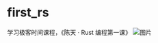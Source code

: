 # first_rs

学习极客时间课程，《陈天 · Rust 编程第一课》
![图片](https://user-images.githubusercontent.com/2212273/132129765-4e48d2c4-c585-400d-a504-41d792784ff9.png)
